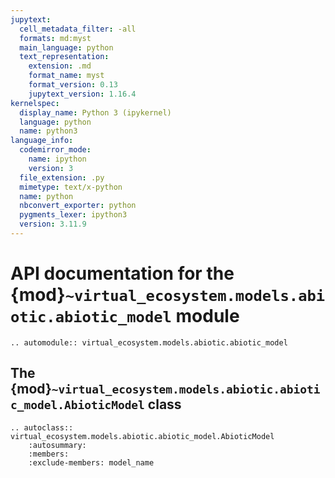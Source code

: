 ```yaml
---
jupytext:
  cell_metadata_filter: -all
  formats: md:myst
  main_language: python
  text_representation:
    extension: .md
    format_name: myst
    format_version: 0.13
    jupytext_version: 1.16.4
kernelspec:
  display_name: Python 3 (ipykernel)
  language: python
  name: python3
language_info:
  codemirror_mode:
    name: ipython
    version: 3
  file_extension: .py
  mimetype: text/x-python
  name: python
  nbconvert_exporter: python
  pygments_lexer: ipython3
  version: 3.11.9
---
```


<!-- markdownlint-disable-next-line  MD013 -->
# API documentation for the {mod}`~virtual_ecosystem.models.abiotic.abiotic_model` module

```{eval-rst}
.. automodule:: virtual_ecosystem.models.abiotic.abiotic_model
```

## The {mod}`~virtual_ecosystem.models.abiotic.abiotic_model.AbioticModel` class

```{eval-rst}
.. autoclass:: virtual_ecosystem.models.abiotic.abiotic_model.AbioticModel
    :autosummary:
    :members:
    :exclude-members: model_name
```
